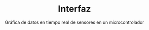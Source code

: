 ---
title: Interfaz
subtitle: Gráfica de datos en tiempo real de sensores en un microcontrolador
layout: "dashboard"
---